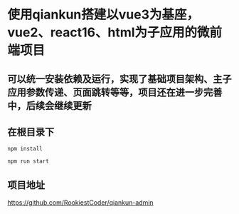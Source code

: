 # 使用qiankun搭建以vue3为基座，vue2、react16、html为子应用的微前端项目

## 可以统一安装依赖及运行，实现了基础项目架构、主子应用参数传递、页面跳转等等，项目还在进一步完善中，后续会继续更新

## 在根目录下
```
npm install
```
```
npm run start
```

## 项目地址

https://github.com/RookiestCoder/qiankun-admin
